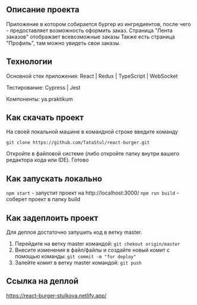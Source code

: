 ## Описание проекта

Приложение в котором собирается бургер из ингредиентов, после чего - предоставляет возможность оформить заказ. Страница "Лента заказов" отображает всевозможные заказы Также есть страница "Профиль", там можно увидеть свои заказы.

## Технологии

Основной стек приложения:
React | Redux | TypeScript | WebSocket

Тестирование:
Cypress | Jest

Компоненты:
ya.praktikum

## Как скачать проект

На своей локальной машине в командной строке введите команду

`git clone https://github.com/TataStul/react-burger.git`

Откройте в файловой системе (либо откройте папку внутри вашего редактора кода или IDE). Готово

## Как запускать локально

`npm start` - запустит проект на http://localhost:3000/
`npm run build` - соберет проект в папку build

## Как задеплоить проект

Для деплоя достаточно запушить код в ветку master.

1. Перейдите на ветку master командой:
   `git chekout origin/master`
2. Внесите изменения в файл/файлы и создайте новый комит с помощью команды:
   `git commit -m "for deploy"`
3. Залейте комит в ветку master командой:
   `git push`

## Ссылка на деплой

https://react-burger-stulkova.netlify.app/
